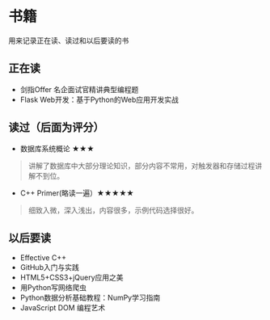 # 书籍
用来记录正在读、读过和以后要读的书


## 正在读
- 剑指Offer 名企面试官精讲典型编程题
- Flask Web开发：基于Python的Web应用开发实战

## 读过（后面为评分）
- 数据库系统概论 ★★★
>讲解了数据库中大部分理论知识，部分内容不常用，对触发器和存储过程讲解不到位。
- C++ Primer(略读一遍）★★★★★
>细致入微，深入浅出，内容很多，示例代码选择很好。

## 以后要读
- Effective C++
- GitHub入门与实践
- HTML5+CSS3+jQuery应用之美
- 用Python写网络爬虫
- Python数据分析基础教程：NumPy学习指南
- JavaScript DOM 编程艺术